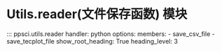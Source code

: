 # Utils.reader(文件保存函数) 模块

::: ppsci.utils.reader
    handler: python
    options:
      members:
        - save_csv_file
        - save_tecplot_file
      show_root_heading: True
      heading_level: 3
